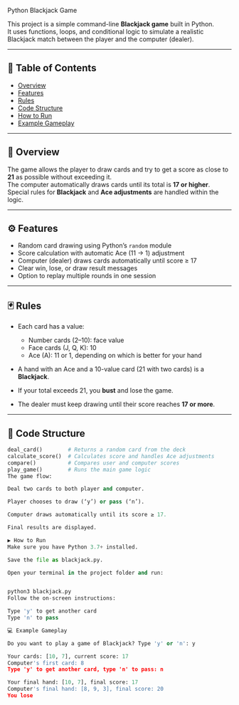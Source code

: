 Python Blackjack Game

This project is a simple command-line **Blackjack game** built in Python.  
It uses functions, loops, and conditional logic to simulate a realistic Blackjack match between the player and the computer (dealer).

---

## 📘 Table of Contents

* [Overview](#overview)
* [Features](#features)
* [Rules](#rules)
* [Code Structure](#code-structure)
* [How to Run](#how-to-run)
* [Example Gameplay](#example-gameplay)

---

## 🎯 Overview

The game allows the player to draw cards and try to get a score as close to **21** as possible without exceeding it.  
The computer automatically draws cards until its total is **17 or higher**.  
Special rules for **Blackjack** and **Ace adjustments** are handled within the logic.

---

## ⚙️ Features

* Random card drawing using Python’s `random` module  
* Score calculation with automatic Ace (11 → 1) adjustment  
* Computer (dealer) draws cards automatically until score ≥ 17  
* Clear win, lose, or draw result messages  
* Option to replay multiple rounds in one session  

---

## 🃏 Rules

* Each card has a value:  
  - Number cards (2–10): face value  
  - Face cards (J, Q, K): 10  
  - Ace (A): 11 or 1, depending on which is better for your hand  

* A hand with an Ace and a 10-value card (21 with two cards) is a **Blackjack**.  
* If your total exceeds 21, you **bust** and lose the game.  
* The dealer must keep drawing until their score reaches **17 or more**.

---

## 🧩 Code Structure

```python
deal_card()        # Returns a random card from the deck
calculate_score()  # Calculates score and handles Ace adjustments
compare()          # Compares user and computer scores
play_game()        # Runs the main game logic
The game flow:

Deal two cards to both player and computer.

Player chooses to draw (‘y’) or pass (‘n’).

Computer draws automatically until its score ≥ 17.

Final results are displayed.

▶️ How to Run
Make sure you have Python 3.7+ installed.

Save the file as blackjack.py.

Open your terminal in the project folder and run:


python3 blackjack.py
Follow the on-screen instructions:

Type 'y' to get another card
Type 'n' to pass

💻 Example Gameplay

Do you want to play a game of Blackjack? Type 'y' or 'n': y

Your cards: [10, 7], current score: 17
Computer's first card: 8
Type 'y' to get another card, type 'n' to pass: n

Your final hand: [10, 7], final score: 17
Computer's final hand: [8, 9, 3], final score: 20
You lose 
